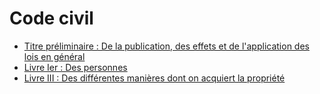 # Code civil

- [Titre préliminaire : De la publication, des effets et de l'application des lois en général](titre-preliminaire)
- [Livre Ier : Des personnes](livre-ier)
- [Livre III : Des différentes manières dont on acquiert la propriété](livre-iii)
